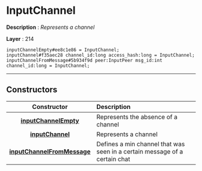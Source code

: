 # InputChannel

**Description** : *Represents a channel*

**Layer** : 214

```tl
inputChannelEmpty#ee8c1e86 = InputChannel;
inputChannel#f35aec28 channel_id:long access_hash:long = InputChannel;
inputChannelFromMessage#5b934f9d peer:InputPeer msg_id:int channel_id:long = InputChannel;
```

---

## Constructors

| Constructor | Description |
| :---: | :--- |
| [**inputChannelEmpty**](constructor/inputChannelEmpty) | Represents the absence of a channel |
| [**inputChannel**](constructor/inputChannel) | Represents a channel |
| [**inputChannelFromMessage**](constructor/inputChannelFromMessage) | Defines a min channel that was seen in a certain message of a certain chat |